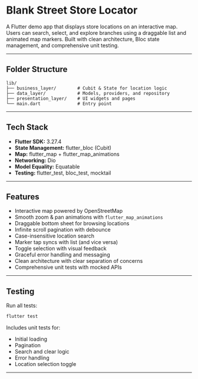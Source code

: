 # Blank Street Store Locator

A Flutter demo app that displays store locations on an interactive map. Users can search, select, and explore branches using a draggable list and animated map markers. Built with clean architecture, Bloc state management, and comprehensive unit testing.

---

## Folder Structure

```
lib/
├── business_layer/        # Cubit & State for location logic
├── data_layer/            # Models, providers, and repository
├── presentation_layer/    # UI widgets and pages
└── main.dart              # Entry point
```

---

## Tech Stack

- **Flutter SDK:** 3.27.4
- **State Management:** flutter_bloc (Cubit)
- **Map:** flutter_map + flutter_map_animations
- **Networking:** Dio
- **Model Equality:** Equatable
- **Testing:** flutter_test, bloc_test, mocktail

---

## Features

- Interactive map powered by OpenStreetMap
- Smooth zoom & pan animations with `flutter_map_animations`
- Draggable bottom sheet for browsing locations
- Infinite scroll pagination with debounce
- Case-insensitive location search
- Marker tap syncs with list (and vice versa)
- Toggle selection with visual feedback
- Graceful error handling and messaging
- Clean architecture with clear separation of concerns
- Comprehensive unit tests with mocked APIs

---

## Testing

Run all tests:

```bash
flutter test
```

Includes unit tests for:
- Initial loading
- Pagination
- Search and clear logic
- Error handling
- Location selection toggle

---